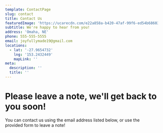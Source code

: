 ```yaml
---
template: ContactPage
slug: contact
title: Contact Us
featuredImage: 'https://ucarecdn.com/e22a858a-b420-47af-99f6-ed54b6860333/'
subtitle: We're happy to hear from you!
address: 'Omaha, NE'
phone: 555-555-5555
email: joyfullymade19@gmail.com
locations:
  - lat: '-27.9654732'
    lng: '153.2432449'
    mapLink: ''
meta:
  description: ''
  title: ''
---
```

# Please leave a note, we'll get back to you soon!

You can contact us using the email address listed below, or use the provided form to leave a note!
